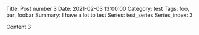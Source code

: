 Title: Post number 3
Date: 2021-02-03 13:00:00
Category: test
Tags: foo, bar, foobar
Summary: I have a lot to test
Series: test_series
Series_index: 3

Content 3
